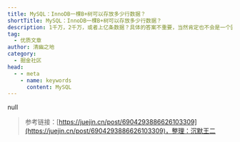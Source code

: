 ```yaml
---
title: MySQL：InnoDB一棵B+树可以存放多少行数据？
shortTitle: MySQL：InnoDB一棵B+树可以存放多少行数据？
description: 1千万，2千万，或者上亿条数据？具体的答案不重要，当然肯定也不会是一个固定的数目，今天我们就一起来探讨探讨这个问题。 InnoDB是一种兼顾了高可靠性和高性能的通用存储引擎，它拥有诸多功能和特性，体系结构和工作原理也比较复杂。真要讲明白说透彻，不是一两篇博文能够实现的，也不是今…
tag:
  - 优质文章
author: 清幽之地
category:
  - 掘金社区
head:
  - - meta
    - name: keywords
      content: MySQL
---
```


null

>参考链接：[https://juejin.cn/post/6904293886626103309](https://juejin.cn/post/6904293886626103309)，整理：沉默王二
